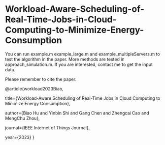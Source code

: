 # Workload-Aware-Scheduling-of-Real-Time-Jobs-in-Cloud-Computing-to-Minimize-Energy-Consumption

You can run example.m example_large.m and example_multipleServers.m to test the algorithm in the paper. More methods are tested in approach_simulation.m. If you are interested, contact me to get the input data.

Please remember to cite the paper.

@article{workload2023Biao,

  title={Workload-Aware Scheduling of Real-Time Jobs in Cloud Computing to Minimize Energy Consumption},
  
  author={Biao Hu and Yinbin Shi and Gang Chen and Zhengcai Cao and MengChu Zhou},
  
  journal={IEEE Internet of Things Journal},
  
  year={2023}
}
